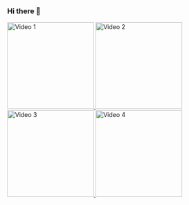 ### Hi there 👋

<p float="left">
  <a href="https://www.youtube.com/watch?v=TLTP0T7CQCU" target="_blank" rel="noopener noreferrer">
    <img src="https://img.youtube.com/vi/TLTP0T7CQCU/0.jpg" alt="Video 1" width="200" />
  </a>
  <a href="https://www.youtube.com/watch?v=_PwMN6EQwX0" target="_blank" rel="noopener noreferrer">
    <img src="https://img.youtube.com/vi/_PwMN6EQwX0/0.jpg" alt="Video 2" width="200" />
  </a>
  <a href="https://www.youtube.com/watch?v=WPdw0SrzncA" target="_blank" rel="noopener noreferrer">
    <img src="https://img.youtube.com/vi/WPdw0SrzncA/0.jpg" alt="Video 3" width="200" />
  </a>
  <a href="https://www.youtube.com/watch?v=mFQ3ONXcxBs" target="_blank" rel="noopener noreferrer">
    <img src="https://img.youtube.com/vi/mFQ3ONXcxBs/0.jpg" alt="Video 4" width="200" />
  </a>
</p>

<!--
**Arnab-Chowdhury/Arnab-Chowdhury** is a ✨ _special_ ✨ repository because its `README.md` (this file) appears on your GitHub profile.

Here are some ideas to get you started:

- 🔭 I’m currently working on ...
- 🌱 I’m currently learning ...
- 👯 I’m looking to collaborate on ...
- 🤔 I’m looking for help with ...
- 💬 Ask me about ...
- 📫 How to reach me: ...
- 😄 Pronouns: ...
- ⚡ Fun fact: ...
-->
